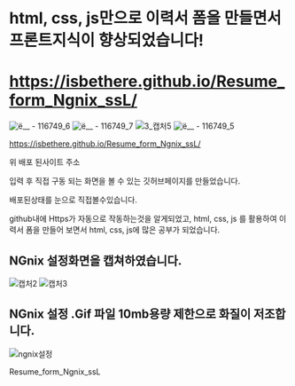 # html, css, js만으로 이력서 폼을 만들면서 프론트지식이 향상되었습니다!
# https://isbethere.github.io/Resume_form_Ngnix_ssL/

![ë__ - 116749_6](https://github.com/ISBETHERE/Resume_form_Ngnix_ssL/assets/103478919/7dc434d7-7b5c-49cf-a33d-641e00cd110f)
![ë__ - 116749_7](https://github.com/ISBETHERE/Resume_form_Ngnix_ssL/assets/103478919/5f9b019e-6584-484f-a641-ac3a6d3f3f51)
![3_캡처5](https://github.com/ISBETHERE/Resume_form_Ngnix_ssL/assets/103478919/edf0237a-1586-4c07-b621-a8041c769b5b)
![ë__ - 116749_5](https://github.com/ISBETHERE/Resume_form_Ngnix_ssL/assets/103478919/d2df8ece-d0f4-4135-aa33-20312cd9b0ea)





https://isbethere.github.io/Resume_form_Ngnix_ssL/


위 배포 된사이트 주소 

입력 후 직접 구동 되는 화면을 볼 수 있는 깃허브페이지를 만들었습니다. 

배포된상태를 눈으로 직접볼수있습니다.




github내에 Https가 자동으로 작동하는것을 알게되었고, html, css, js 를 활용하여 
이력서 폼을 만들어 보면서 html, css, js에 많은 공부가 되었습니다.

## NGnix 설정화면을 캡쳐하였습니다.

![캡처2](https://github.com/ISBETHERE/Resume_form_Ngnix_ssL/assets/103478919/19ed5bc2-5ced-42b4-acf5-4ee2f5cd7b1d)
![캡처3](https://github.com/ISBETHERE/Resume_form_Ngnix_ssL/assets/103478919/0fe538ad-602a-44ea-8ad1-b0751d9f59a7)

## NGnix 설정 .Gif 파일 10mb용량 제한으로 화질이 저조합니다.

![ngnix설정](https://github.com/ISBETHERE/Resume_form_Ngnix_ssL/assets/103478919/699a81c5-71bb-4745-be0e-ae3458215abd)



Resume_form_Ngnix_ssL



